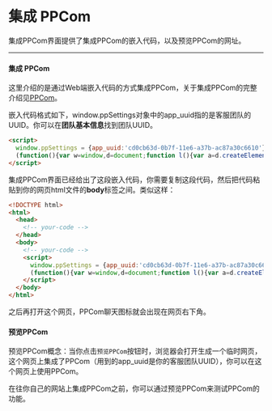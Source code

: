 # 集成 PPCom

集成PPCom界面提供了集成PPCom的嵌入代码，以及预览PPCom的网址。

------

#### 集成 PPCom

这里介绍的是通过Web端嵌入代码的方式集成PPCom，关于集成PPCom的完整介绍见[PPCom](../ppcom/web-sdk.md)。

嵌入代码格式如下，window.ppSettings对象中的app_uuid指的是客服团队的UUID。你可以在**团队基本信息**找到团队UUID。

```html
<script> 
  window.ppSettings = {app_uuid:'cd0cb63d-0b7f-11e6-a37b-ac87a30c6610'};
  (function(){var w=window,d=document;function l(){var a=d.createElement('script');a.type='text/javascript';a.async=!0;a.src='https://ppmessage.com/ppcom/assets/pp-library.min.js';var b=d.getElementsByTagName('script')[0];b.parentNode.insertBefore(a,b)}w.attachEvent?w.attachEvent('onload',l):w.addEventListener('load',l,!1);})()
</script>
```

集成PPCom界面已经给出了这段嵌入代码，你需要复制这段代码，然后把代码粘贴到你的网页html文件的**body**标签之间。类似这样：

```html
<!DOCTYPE html>
<html>
  <head>
    <!-- your-code -->
  </head>
  <body>
    <!-- your-code -->
    <script> 
      window.ppSettings = {app_uuid:'cd0cb63d-0b7f-11e6-a37b-ac87a30c6610'};
      (function(){var w=window,d=document;function l(){var a=d.createElement('script');a.type='text/javascript';a.async=!0;a.src='https://ppmessage.com/ppcom/assets/pp-library.min.js';var b=d.getElementsByTagName('script')[0];b.parentNode.insertBefore(a,b)}w.attachEvent?w.attachEvent('onload',l):w.addEventListener('load',l,!1);})()
    </script>
  </body>
</html>
```

之后再打开这个网页，PPCom聊天图标就会出现在网页右下角。


#### 预览PPCom

预览PPCom概念：当你点击`预览PPCom`按钮时，浏览器会打开生成一个临时网页，这个网页上集成了PPCom（用到的app_uuid是你的客服团队UUID），你可以在这个网页上使用PPCom。

在往你自己的网站上集成PPCom之前，你可以通过预览PPCom来测试PPCom的功能。
